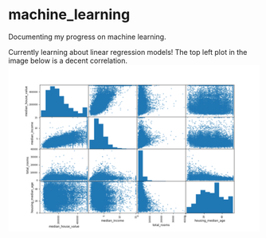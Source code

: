 # machine_learning
Documenting my progress on machine learning.

Currently learning about linear regression models! The top left plot in the image below is a decent correlation.
![scatter matrix of corr income](housing/scatter_matrix.png)
